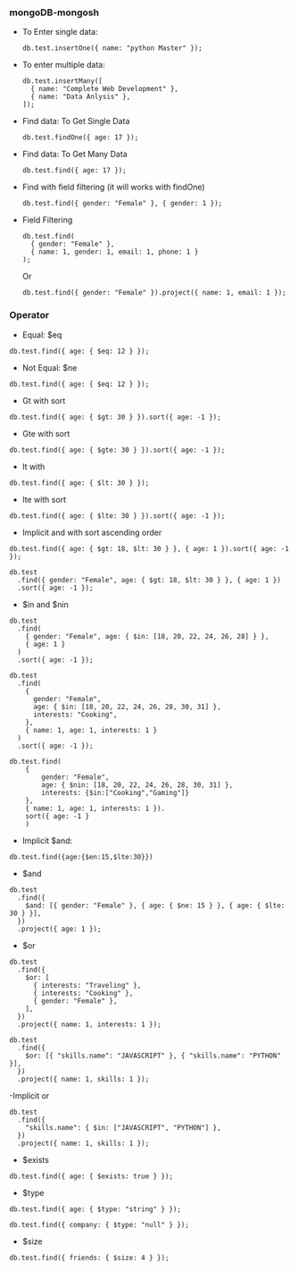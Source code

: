 ### mongoDB-mongosh

- To Enter single data:
  </br>
  ```tsx
  db.test.insertOne({ name: "python Master" });
  ```
- To enter multiple data:</br>
  ```tsx
  db.test.insertMany([
    { name: "Complete Web Development" },
    { name: "Data Anlysis" },
  ]);
  ```
- Find data: To Get Single Data</br>
  ```tsx
  db.test.findOne({ age: 17 });
  ```
- Find data: To Get Many Data</br>
  ```tsx
  db.test.find({ age: 17 });
  ```
- Find with field filtering (it will works with findOne)
  ```tsx
  db.test.find({ gender: "Female" }, { gender: 1 });
  ```
- Field Filtering
  ```tsx
  db.test.find(
    { gender: "Female" },
    { name: 1, gender: 1, email: 1, phone: 1 }
  );
  ```
  Or
  ```tsx
  db.test.find({ gender: "Female" }).project({ name: 1, email: 1 });
  ```

### Operator

- Equal: $eq

```tsx
db.test.find({ age: { $eq: 12 } });
```

- Not Equal: $ne

```tsx
db.test.find({ age: { $eq: 12 } });
```

- Gt with sort

```tsx
db.test.find({ age: { $gt: 30 } }).sort({ age: -1 });
```

- Gte with sort

```tsx
db.test.find({ age: { $gte: 30 } }).sort({ age: -1 });
```

- lt with

```tsx
db.test.find({ age: { $lt: 30 } });
```

- lte with sort

```tsx
db.test.find({ age: { $lte: 30 } }).sort({ age: -1 });
```

- Implicit and with sort ascending order

```tsx
db.test.find({ age: { $gt: 18, $lt: 30 } }, { age: 1 }).sort({ age: -1 });
```

```tsx
db.test
  .find({ gender: "Female", age: { $gt: 18, $lt: 30 } }, { age: 1 })
  .sort({ age: -1 });
```

- $in and $nin

```tsx
db.test
  .find(
    { gender: "Female", age: { $in: [18, 20, 22, 24, 26, 28] } },
    { age: 1 }
  )
  .sort({ age: -1 });
```

```tsx
db.test
  .find(
    {
      gender: "Female",
      age: { $in: [18, 20, 22, 24, 26, 28, 30, 31] },
      interests: "Cooking",
    },
    { name: 1, age: 1, interests: 1 }
  )
  .sort({ age: -1 });
```

```tsx
db.test.find(
    {
        gender: "Female",
        age: { $nin: [18, 20, 22, 24, 26, 28, 30, 31] },
        interests: {$in:["Cooking","Gaming"]}
    },
    { name: 1, age: 1, interests: 1 }).
    sort({ age: -1 }
    )
```

- Implicit $and:
```tsx
db.test.find({age:{$en:15,$lte:30}})
````

- $and

```tsx
db.test
  .find({
    $and: [{ gender: "Female" }, { age: { $ne: 15 } }, { age: { $lte: 30 } }],
  })
  .project({ age: 1 });
```

- $or

```tsx
db.test
  .find({
    $or: [
      { interests: "Traveling" },
      { interests: "Cooking" },
      { gender: "Female" },
    ],
  })
  .project({ name: 1, interests: 1 });
```

```tsx
db.test
  .find({
    $or: [{ "skills.name": "JAVASCRIPT" }, { "skills.name": "PYTHON" }],
  })
  .project({ name: 1, skills: 1 });
```

-Implicit or

```tsx
db.test
  .find({
    "skills.name": { $in: ["JAVASCRIPT", "PYTHON"] },
  })
  .project({ name: 1, skills: 1 });
```

- $exists

```tsx
db.test.find({ age: { $exists: true } });
```

- $type

```tsx
db.test.find({ age: { $type: "string" } });
```

```tsx
db.test.find({ company: { $type: "null" } });
```

- $size

```tsx
db.test.find({ friends: { $size: 4 } });
```
